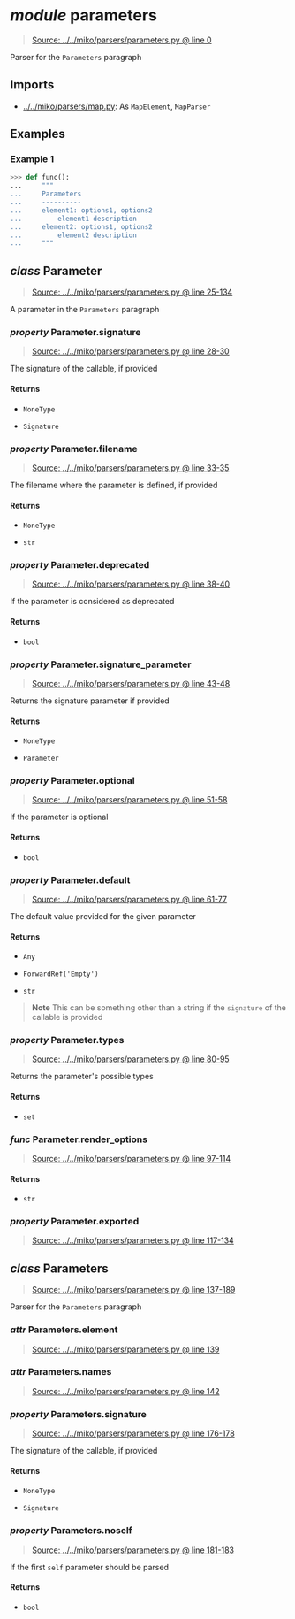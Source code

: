 # *module* **parameters**

> [Source: ../../miko/parsers/parameters.py @ line 0](../../miko/parsers/parameters.py#L0)

Parser for the `Parameters` paragraph

## Imports

- [../../miko/parsers/map.py](../../miko/parsers/map.py): As `MapElement`, `MapParser`

## Examples

### Example 1

```python
>>> def func():
...     """
...     Parameters
...     ----------
...     element1: options1, options2
...         element1 description
...     element2: options1, options2
...         element2 description
...     """
```

## *class* **Parameter**

> [Source: ../../miko/parsers/parameters.py @ line 25-134](../../miko/parsers/parameters.py#L25-L134)

A parameter in the `Parameters` paragraph

### *property* Parameter.**signature**

> [Source: ../../miko/parsers/parameters.py @ line 28-30](../../miko/parsers/parameters.py#L28-L30)

The signature of the callable, if provided

#### Returns

- `NoneType`

- `Signature`

### *property* Parameter.**filename**

> [Source: ../../miko/parsers/parameters.py @ line 33-35](../../miko/parsers/parameters.py#L33-L35)

The filename where the parameter is defined, if provided

#### Returns

- `NoneType`

- `str`

### *property* Parameter.**deprecated**

> [Source: ../../miko/parsers/parameters.py @ line 38-40](../../miko/parsers/parameters.py#L38-L40)

If the parameter is considered as deprecated

#### Returns

- `bool`

### *property* Parameter.**signature_parameter**

> [Source: ../../miko/parsers/parameters.py @ line 43-48](../../miko/parsers/parameters.py#L43-L48)

Returns the signature parameter if provided

#### Returns

- `NoneType`

- `Parameter`

### *property* Parameter.**optional**

> [Source: ../../miko/parsers/parameters.py @ line 51-58](../../miko/parsers/parameters.py#L51-L58)

If the parameter is optional

#### Returns

- `bool`

### *property* Parameter.**default**

> [Source: ../../miko/parsers/parameters.py @ line 61-77](../../miko/parsers/parameters.py#L61-L77)

The default value provided for the given parameter

#### Returns

- `Any`

- `ForwardRef('Empty')`

- `str`

> **Note**
> This can be something other than a string if the `signature` of the callable is provided

### *property* Parameter.**types**

> [Source: ../../miko/parsers/parameters.py @ line 80-95](../../miko/parsers/parameters.py#L80-L95)

Returns the parameter's possible types

#### Returns

- `set`

### *func* Parameter.**render_options**

> [Source: ../../miko/parsers/parameters.py @ line 97-114](../../miko/parsers/parameters.py#L97-L114)

#### Returns

- `str`

### *property* Parameter.**exported**

> [Source: ../../miko/parsers/parameters.py @ line 117-134](../../miko/parsers/parameters.py#L117-L134)

## *class* **Parameters**

> [Source: ../../miko/parsers/parameters.py @ line 137-189](../../miko/parsers/parameters.py#L137-L189)

Parser for the `Parameters` paragraph

### *attr* Parameters.**element**

> [Source: ../../miko/parsers/parameters.py @ line 139](../../miko/parsers/parameters.py#L139)

### *attr* Parameters.**names**

> [Source: ../../miko/parsers/parameters.py @ line 142](../../miko/parsers/parameters.py#L142)

### *property* Parameters.**signature**

> [Source: ../../miko/parsers/parameters.py @ line 176-178](../../miko/parsers/parameters.py#L176-L178)

The signature of the callable, if provided

#### Returns

- `NoneType`

- `Signature`

### *property* Parameters.**noself**

> [Source: ../../miko/parsers/parameters.py @ line 181-183](../../miko/parsers/parameters.py#L181-L183)

If the first `self` parameter should be parsed

#### Returns

- `bool`

